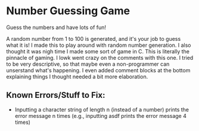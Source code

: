 # Number Guessing Game
Guess the numbers and have lots of fun!

A random number from 1 to 100 is generated, and it's your job to guess what it is! I made this to play around with random number generation. I also thought it was nigh time I made some sort of game in C. This is literally the pinnacle of gaming.
I lowk went crazy on the comments with this one. I tried to be very descriptive, so that maybe even a non-programmer can unserstand what's happening. I even added comment blocks at the bottom explaining things I thought needed a bit more elaboration.

## Known Errors/Stuff to Fix:
 
 - Inputting a character string of length n (instead of a number) prints the error message n times (e.g., inputting asdf prints the error message 4 times)
